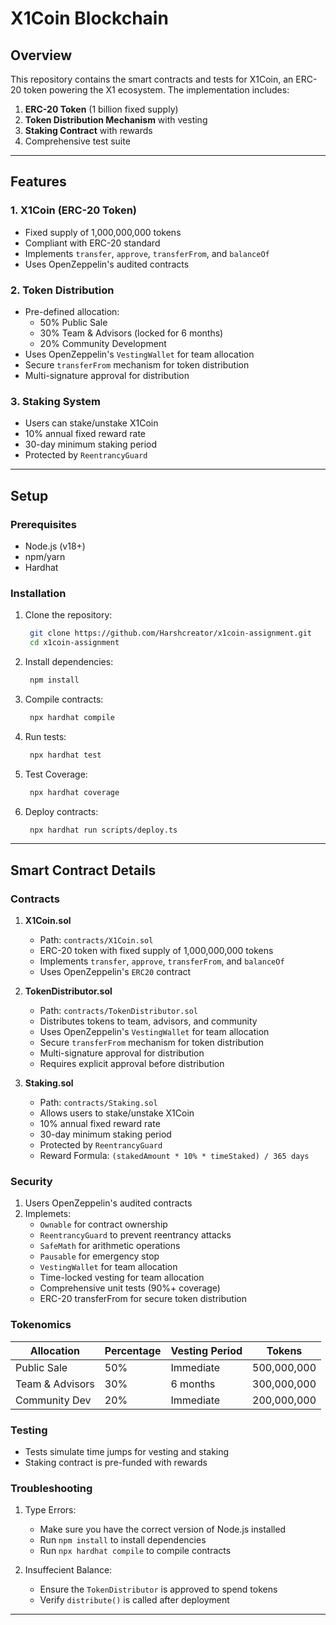 # X1Coin Blockchain

## Overview
This repository contains the smart contracts and tests for X1Coin, an ERC-20 token powering the X1 ecosystem. The implementation includes:
1. **ERC-20 Token** (1 billion fixed supply)
2. **Token Distribution Mechanism** with vesting
3. **Staking Contract** with rewards
4. Comprehensive test suite

---

## Features

### 1. X1Coin (ERC-20 Token)
- Fixed supply of 1,000,000,000 tokens
- Compliant with ERC-20 standard
- Implements `transfer`, `approve`, `transferFrom`, and `balanceOf`
- Uses OpenZeppelin's audited contracts

### 2. Token Distribution
- Pre-defined allocation:
  - 50% Public Sale
  - 30% Team & Advisors (locked for 6 months)
  - 20% Community Development
- Uses OpenZeppelin's `VestingWallet` for team allocation
- Secure `transferFrom` mechanism for token distribution
- Multi-signature approval for distribution

### 3. Staking System
- Users can stake/unstake X1Coin
- 10% annual fixed reward rate
- 30-day minimum staking period
- Protected by `ReentrancyGuard`

---

## Setup

### Prerequisites
- Node.js (v18+)
- npm/yarn
- Hardhat

### Installation
1. Clone the repository:
   ```bash
    git clone https://github.com/Harshcreator/x1coin-assignment.git
    cd x1coin-assignment
   ```

2. Install dependencies:
   ```bash
    npm install
   ```

3. Compile contracts:
   ```bash
    npx hardhat compile
   ```

4. Run tests:
   ```bash
    npx hardhat test
   ```

5. Test Coverage:
   ```bash
    npx hardhat coverage
   ```

6. Deploy contracts:
   ```bash
    npx hardhat run scripts/deploy.ts
   ```
---

## Smart Contract Details

### Contracts

1. **X1Coin.sol** 
    - Path: `contracts/X1Coin.sol`
    - ERC-20 token with fixed supply of 1,000,000,000 tokens
    - Implements `transfer`, `approve`, `transferFrom`, and `balanceOf`
    - Uses OpenZeppelin's `ERC20` contract

2. **TokenDistributor.sol**
    - Path: `contracts/TokenDistributor.sol`
    - Distributes tokens to team, advisors, and community
    - Uses OpenZeppelin's `VestingWallet` for team allocation
    - Secure `transferFrom` mechanism for token distribution
    - Multi-signature approval for distribution
    - Requires explicit approval before distribution

3. **Staking.sol**
    - Path: `contracts/Staking.sol`
    - Allows users to stake/unstake X1Coin
    - 10% annual fixed reward rate
    - 30-day minimum staking period
    - Protected by `ReentrancyGuard`
    - Reward Formula: `(stakedAmount * 10% * timeStaked) / 365 days`

### Security

1. Users OpenZeppelin's audited contracts
2. Implemets:
    - `Ownable` for contract ownership
    - `ReentrancyGuard` to prevent reentrancy attacks
    - `SafeMath` for arithmetic operations
    - `Pausable` for emergency stop
    - `VestingWallet` for team allocation
    - Time-locked vesting for team allocation
    - Comprehensive unit tests (90%+ coverage)
    - ERC-20 transferFrom for secure token distribution

### Tokenomics

| Allocation       | Percentage | Vesting Period    | Tokens         |
|------------------|------------|-------------------|----------------|
| Public Sale      | 50%        | Immediate         | 500,000,000    |
| Team & Advisors  | 30%        | 6 months          | 300,000,000    |
| Community Dev    | 20%        | Immediate         | 200,000,000    |

### Testing

- Tests simulate time jumps for vesting and staking
- Staking contract is pre-funded with rewards

### Troubleshooting

1. Type Errors:
    - Make sure you have the correct version of Node.js installed
    - Run `npm install` to install dependencies
    - Run `npx hardhat compile` to compile contracts

2. Insuffecient Balance:
    - Ensure the `TokenDistributor` is approved to spend tokens
    - Verify `distribute()` is called after deployment

---